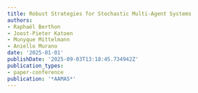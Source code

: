 ```yaml
---
title: Robust Strategies for Stochastic Multi-Agent Systems
authors:
- Raphaël Berthon
- Joost-Pieter Katoen
- Munyque Mittelmann
- Aniello Murano
date: '2025-01-01'
publishDate: '2025-09-03T13:18:45.734942Z'
publication_types:
- paper-conference
publication: '*AAMAS*'
---
```

